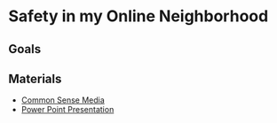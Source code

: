 # Safety in my Online Neighborhood

## Goals

## Materials

* [Common Sense Media](https://www.commonsense.org/education/digital-citizenship/lesson/safety-in-my-online-neighborhood)
* [Power Point Presentation](https://docs.google.com/presentation/d/1vrakj41_qar4ARXLFWZQv_RDeXyGdcgToOOhEH3lb5w/edit#slide=id.g5e01800515_1_0)
